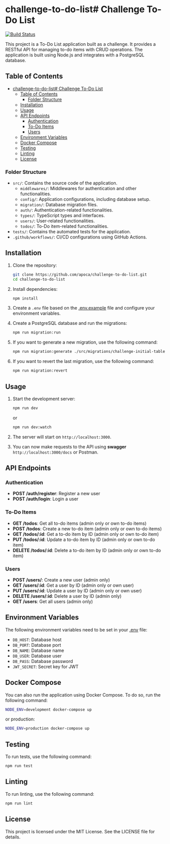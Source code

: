 # challenge-to-do-list# Challenge To-Do List

[![Build Status](https://github.com/apoca/challenge-to-do-list/actions/workflows/deployment.yml/badge.svg)](https://github.com/apoca/challenge-to-do-list/actions)

This project is a To-Do List application built as a challenge. It provides a RESTful API for managing to-do items with CRUD operations. The application is built using Node.js and integrates with a PostgreSQL database.

## Table of Contents

- [challenge-to-do-list# Challenge To-Do List](#challenge-to-do-list-challenge-to-do-list)
  - [Table of Contents](#table-of-contents)
    - [Folder Structure](#folder-structure)
  - [Installation](#installation)
  - [Usage](#usage)
  - [API Endpoints](#api-endpoints)
    - [Authentication](#authentication)
    - [To-Do Items](#to-do-items)
    - [Users](#users)
  - [Environment Variables](#environment-variables)
  - [Docker Compose](#docker-compose)
  - [Testing](#testing)
  - [Linting](#linting)
  - [License](#license)

### Folder Structure

- `src/`: Contains the source code of the application.
  - `middlewares/`: Middlewares for authentication and other functionalities.
  - `config/`: Application configurations, including database setup.
  - `migration/`: Database migration files.
  - `auth/`: Authentication-related functionalities.
  - `types/`: TypeScript types and interfaces.
  - `users/`: User-related functionalities.
  - `todos/`: To-Do item-related functionalities.
- `tests/`: Contains the automated tests for the application.
- `.github/workflows/`: CI/CD configurations using GitHub Actions.

## Installation

1. Clone the repository:

    ```sh
    git clone https://github.com/apoca/challenge-to-do-list.git
    cd challenge-to-do-list
    ```

2. Install dependencies:

    ```sh
    npm install
    ```

3. Create a `.env` file based on the [.env.example](.env.example) file and configure your environment variables.

4. Create a PostgreSQL database and run the migrations:

    ```sh
    npm run migration:run
    ```

5. If you want to generate a new migration, use the following command:

    ```sh
    npm run migration:generate ./src/migrations/challenge-initial-tables
    ```

6. If you want to revert the last migration, use the following command:

    ```sh
    npm run migration:revert
    ```

## Usage

1. Start the development server:

    ```sh
    npm run dev
    ```

    or

    ```sh
    npm run dev:watch
    ````

2. The server will start on `http://localhost:3000`.
3. You can now make requests to the API using **swagger** `http://localhost:3000/docs` or Postman.

## API Endpoints

### Authentication

- **POST /auth/register**: Register a new user
- **POST /auth/login**: Login a user

### To-Do Items

- **GET /todos**: Get all to-do items (admin only or own to-do items)
- **POST /todos**: Create a new to-do item (admin only or own to-do items)
- **GET /todos/:id**: Get a to-do item by ID (admin only or own to-do item)
- **PUT /todos/:id**: Update a to-do item by ID (admin only or own to-do item)
- **DELETE /todos/:id**: Delete a to-do item by ID (admin only or own to-do item)

### Users

- **POST /users/**: Create a new user (admin only)
- **GET /users/:id**: Get a user by ID (admin only or own user)
- **PUT /users/:id**: Update a user by ID (admin only or own user)
- **DELETE /users/:id**: Delete a user by ID (admin only)
- **GET /users**: Get all users (admin only)

## Environment Variables

The following environment variables need to be set in your [.env](.env.example) file:

- `DB_HOST`: Database host
- `DB_PORT`: Database port
- `DB_NAME`: Database name
- `DB_USER`: Database user
- `DB_PASS`: Database password
- `JWT_SECRET`: Secret key for JWT

## Docker Compose

You can also run the application using Docker Compose. To do so, run the following command:

```sh
NODE_ENV=development docker-compose up
```

or production:

```sh
NODE_ENV=production docker-compose up   
```

## Testing

To run tests, use the following command:

```sh
npm run test
```

## Linting

To run linting, use the following command:

```sh
npm run lint
```

## License

This project is licensed under the MIT License. See the LICENSE file for details.
